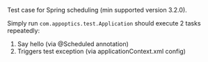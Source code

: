 Test case for Spring scheduling (min supported version 3.2.0).

Simply run `com.appoptics.test.Application` should execute 2 tasks repeatedly:
1. Say hello (via @Scheduled annotation)
2. Triggers test exception (via applicationContext.xml config)


